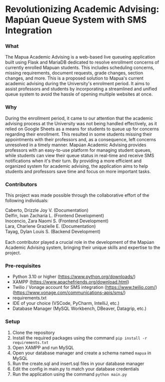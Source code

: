 # Revolutionizing Academic Advising: Mapúan Queue System with SMS Integration

### What
The Mapua Academic Advising is a web-based live queueing application built using Flask and MariaDB dedicated to resolve enrollment concerns of currently enrolled Mapuan students. This includes scheduling concerns, missing requirements, document requests, grade changes, section changes, and more. This is a proposed solution to Mapua's current academic advising during the University's enrolment period. It aims to assist professors and students by incorporating a streamlined and unified queue system to avoid the hassle of opening multiple websites at once. 

### Why
During the enrollment period, it came to our attention that the academic advising process at the University was not being handled effectively, as it relied on Google Sheets as a means for students to queue up for concerns regarding their enrollment. This resulted in some students missing their appointments with their professors and, as a consequence, left concerns unresolved in a timely manner. Mapúan Academic Advising provides professors with an easy-to-use platform for managing student queues, while students can view their queue status in real-time and receive SMS notifications when it's their turn. By providing a more efficient and organized system for academic advising, the application aims to help students and professors save time and focus on more important tasks.


### Contributors
This project was made possible through the collaborative effort of the following individuals:

Caberto, Drizzle Joy V. (Documentation)\
Delfin, Ivan Zacharia L. (Frontend Development)\
Inocencio, Zara Naomi S. (Frontend Development)\
Lara, Charlene Grazielle E. (Documentation)\
Tayag, Dylan Louis S. (Backend Development)\
\
Each contributor played a crucial role in the development of the Mapúan Academic Advising system, bringing their unique skills and expertise to the project.


### Pre-requisites
- Python 3.10 or higher (https://www.python.org/downloads/)
- XAMPP (https://www.apachefriends.org/download.html)
- Twilio / Vonage account for SMS integration (https://www.twilio.com/) (https://www.vonage.com/communications-apis/sms/)
- requirements.txt
- IDE of your choice (VSCode, PyCharm, IntelliJ, etc.)
- Database Manager (MySQL Workbench, DBeaver, Datagrip, etc.)

### Setup
1. Clone the repository
2. Install the required packages using the command `pip install -r requirements.txt`
3. Open XAMPP and run MySQL
4. Open your database manager and create a schema named `mapua` in MySQL
5. Run the create.sql and insert.sql files in your database manager
6. Edit the config in main.py to match your database credentials
7. Run the application using the command `python main.py`

